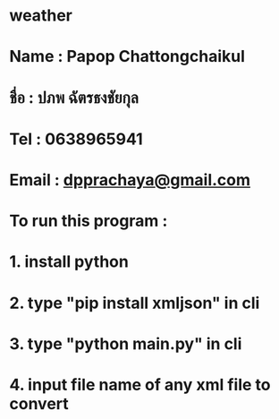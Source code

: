 # weather
# Name : Papop Chattongchaikul
# ชื่อ : ปภพ ฉัตรธงชัยกุล
# Tel : 0638965941
# Email : dpprachaya@gmail.com
# To run this program :
# 1. install python
# 2. type "pip install xmljson" in cli
# 3. type "python main.py" in cli
# 4. input file name of any xml file to convert
